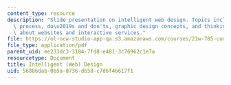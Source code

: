 ```yaml
---
content_type: resource
description: "Slide presentation on intelligent web design. Topics include the design\
  \ process, do\u2019s and don'ts, graphic design concepts, and thinking critically\
  \ about websites and interactive services."
file: https://ol-ocw-studio-app-qa.s3.amazonaws.com/courses/21w-785-communicating-in-cyberspace-fall-2003/56886dab0b5a0736db58c7d6f46617f1_designtalk.pdf
file_type: application/pdf
parent_uid: ee233dc3-3184-7fd8-e481-3c76962c1e7a
resourcetype: Document
title: Intelligent (Web) Design
uid: 56886dab-0b5a-0736-db58-c7d6f46617f1
---
```

